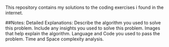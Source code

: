 This repository contains my solutions to the coding exercises i found in the internet.

##Notes:
Detailed Explanations: Describe the algorithm you used to solve this problem. Include any insights you used to solve this problem.
Images that help explain the algorithm.
Language and Code you used to pass the problem.
Time and Space complexity analysis.
